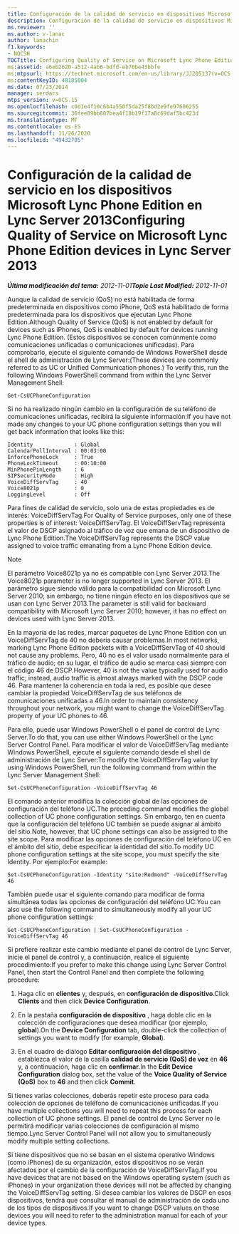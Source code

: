 ```yaml
---
title: Configuración de la calidad de servicio en dispositivos Microsoft Lync Phone Edition
description: Configuración de la calidad de servicio en dispositivos Microsoft Lync Phone Edition.
ms.reviewer: ''
ms.author: v-lanac
author: lanachin
f1.keywords:
- NOCSH
TOCTitle: Configuring Quality of Service on Microsoft Lync Phone Edition devices
ms:assetid: a6eb2620-a512-4ab6-bdfd-eb76be43bbfe
ms:mtpsurl: https://technet.microsoft.com/en-us/library/JJ205137(v=OCS.15)
ms:contentKeyID: 48185004
ms.date: 07/23/2014
manager: serdars
mtps_version: v=OCS.15
ms.openlocfilehash: c0d1e4f10c6b4a550f5da25f8bd2e9fe97606255
ms.sourcegitcommit: 36fee89bb887bea4f18b19f17a8c69daf5bc423d
ms.translationtype: MT
ms.contentlocale: es-ES
ms.lasthandoff: 11/26/2020
ms.locfileid: "49432705"
---
```

# <a name="configuring-quality-of-service-on-microsoft-lync-phone-edition-devices-in-lync-server-2013"></a><span data-ttu-id="8b99d-103">Configuración de la calidad de servicio en los dispositivos Microsoft Lync Phone Edition en Lync Server 2013</span><span class="sxs-lookup"><span data-stu-id="8b99d-103">Configuring Quality of Service on Microsoft Lync Phone Edition devices in Lync Server 2013</span></span>

<div data-xmlns="http://www.w3.org/1999/xhtml">

<div class="topic" data-xmlns="http://www.w3.org/1999/xhtml" data-msxsl="urn:schemas-microsoft-com:xslt" data-cs="https://msdn.microsoft.com/">

<div data-asp="https://msdn2.microsoft.com/asp">



</div>

<div id="mainSection">

<div id="mainBody"><span data-ttu-id="8b99d-104">

<span> </span></span><span class="sxs-lookup"><span data-stu-id="8b99d-104">

<span> </span></span></span>

<span data-ttu-id="8b99d-105">_**Última modificación del tema:** 2012-11-01_</span><span class="sxs-lookup"><span data-stu-id="8b99d-105">_**Topic Last Modified:** 2012-11-01_</span></span>

<span data-ttu-id="8b99d-106">Aunque la calidad de servicio (QoS) no está habilitada de forma predeterminada en dispositivos como iPhone, QoS está habilitado de forma predeterminada para los dispositivos que ejecutan Lync Phone Edition.</span><span class="sxs-lookup"><span data-stu-id="8b99d-106">Although Quality of Service (QoS) is not enabled by default for devices such as iPhones, QoS is enabled by default for devices running Lync Phone Edition.</span></span> <span data-ttu-id="8b99d-107">(Estos dispositivos se conocen comúnmente como comunicaciones unificadas o comunicaciones unificadas). Para comprobarlo, ejecute el siguiente comando de Windows PowerShell desde el shell de administración de Lync Server:</span><span class="sxs-lookup"><span data-stu-id="8b99d-107">(These devices are commonly referred to as UC or Unified Communication phones.) To verify this, run the following Windows PowerShell command from within the Lync Server Management Shell:</span></span>

    Get-CsUCPhoneConfiguration

<span data-ttu-id="8b99d-108">Si no ha realizado ningún cambio en la configuración de su teléfono de comunicaciones unificadas, recibirá la siguiente información:</span><span class="sxs-lookup"><span data-stu-id="8b99d-108">If you have not made any changes to your UC phone configuration settings then you will get back information that looks like this:</span></span>

    Identity             : Global
    CalendarPollInterval : 00:03:00
    EnforcePhoneLock     : True
    PhoneLockTimeout     : 00:10:00
    MinPhonePinLength    : 6
    SIPSecurityMode      : High
    VoiceDiffServTag     : 40
    Voice8021p           : 0
    LoggingLevel         : Off

<span data-ttu-id="8b99d-109">Para fines de calidad de servicio, solo una de estas propiedades es de interés: VoiceDiffServTag.</span><span class="sxs-lookup"><span data-stu-id="8b99d-109">For Quality of Service purposes, only one of these properties is of interest: VoiceDiffServTag.</span></span> <span data-ttu-id="8b99d-110">El VoiceDiffServTag representa el valor de DSCP asignado al tráfico de voz que emana de un dispositivo de Lync Phone Edition.</span><span class="sxs-lookup"><span data-stu-id="8b99d-110">The VoiceDiffServTag represents the DSCP value assigned to voice traffic emanating from a Lync Phone Edition device.</span></span>

<div>


> [!NOTE]
> <span data-ttu-id="8b99d-111">El parámetro Voice8021p ya no es compatible con Lync Server 2013.</span><span class="sxs-lookup"><span data-stu-id="8b99d-111">The Voice8021p parameter is no longer supported in Lync Server 2013.</span></span> <span data-ttu-id="8b99d-112">El parámetro sigue siendo válido para la compatibilidad con Microsoft Lync Server 2010; sin embargo, no tiene ningún efecto en los dispositivos que se usan con Lync Server 2013.</span><span class="sxs-lookup"><span data-stu-id="8b99d-112">The parameter is still valid for backward compatibility with Microsoft Lync Server 2010; however, it has no effect on devices used with Lync Server 2013.</span></span>



</div>

<span data-ttu-id="8b99d-113">En la mayoría de las redes, marcar paquetes de Lync Phone Edition con un VoiceDiffServTag de 40 no debería causar problemas.</span><span class="sxs-lookup"><span data-stu-id="8b99d-113">In most networks, marking Lync Phone Edition packets with a VoiceDiffServTag of 40 should not cause any problems.</span></span> <span data-ttu-id="8b99d-114">Pero, 40 no es el valor usado normalmente para el tráfico de audio; en su lugar, el tráfico de audio se marca casi siempre con el código 46 de DSCP.</span><span class="sxs-lookup"><span data-stu-id="8b99d-114">However, 40 is not the value typically used for audio traffic; instead, audio traffic is almost always marked with the DSCP code 46.</span></span> <span data-ttu-id="8b99d-115">Para mantener la coherencia en toda la red, es posible que desee cambiar la propiedad VoiceDiffServTag de sus teléfonos de comunicaciones unificadas a 46.</span><span class="sxs-lookup"><span data-stu-id="8b99d-115">In order to maintain consistency throughout your network, you might want to change the VoiceDiffServTag property of your UC phones to 46.</span></span>

<span data-ttu-id="8b99d-116">Para ello, puede usar Windows PowerShell o el panel de control de Lync Server.</span><span class="sxs-lookup"><span data-stu-id="8b99d-116">To do that, you can use either Windows PowerShell or the Lync Server Control Panel.</span></span> <span data-ttu-id="8b99d-117">Para modificar el valor de VoiceDiffServTag mediante Windows PowerShell, ejecute el siguiente comando desde el shell de administración de Lync Server:</span><span class="sxs-lookup"><span data-stu-id="8b99d-117">To modify the VoiceDiffServTag value by using Windows PowerShell, run the following command from within the Lync Server Management Shell:</span></span>

    Set-CsUCPhoneConfiguration -VoiceDiffServTag 46

<span data-ttu-id="8b99d-118">El comando anterior modifica la colección global de las opciones de configuración del teléfono UC.</span><span class="sxs-lookup"><span data-stu-id="8b99d-118">The preceding command modifies the global collection of UC phone configuration settings.</span></span> <span data-ttu-id="8b99d-119">Sin embargo, ten en cuenta que la configuración del teléfono UC también se puede asignar al ámbito del sitio.</span><span class="sxs-lookup"><span data-stu-id="8b99d-119">Note, however, that UC phone settings can also be assigned to the site scope.</span></span> <span data-ttu-id="8b99d-120">Para modificar las opciones de configuración del teléfono UC en el ámbito del sitio, debe especificar la identidad del sitio.</span><span class="sxs-lookup"><span data-stu-id="8b99d-120">To modify UC phone configuration settings at the site scope, you must specify the site Identity.</span></span> <span data-ttu-id="8b99d-121">Por ejemplo:</span><span class="sxs-lookup"><span data-stu-id="8b99d-121">For example:</span></span>

    Set-CsUCPhoneConfiguration -Identity "site:Redmond" -VoiceDiffServTag 46

<span data-ttu-id="8b99d-122">También puede usar el siguiente comando para modificar de forma simultánea todas las opciones de configuración del teléfono UC:</span><span class="sxs-lookup"><span data-stu-id="8b99d-122">You can also use the following command to simultaneously modify all your UC phone configuration settings:</span></span>

    Get-CsUCPhoneConfiguration | Set-CsUCPhoneConfiguration -VoiceDiffServTag 46

<span data-ttu-id="8b99d-123">Si prefiere realizar este cambio mediante el panel de control de Lync Server, inicie el panel de control y, a continuación, realice el siguiente procedimiento:</span><span class="sxs-lookup"><span data-stu-id="8b99d-123">If you prefer to make this change using Lync Server Control Panel, then start the Control Panel and then complete the following procedure:</span></span>

1.  <span data-ttu-id="8b99d-124">Haga clic en **clientes** y, después, en **configuración de dispositivo**.</span><span class="sxs-lookup"><span data-stu-id="8b99d-124">Click **Clients** and then click **Device Configuration**.</span></span>

2.  <span data-ttu-id="8b99d-125">En la pestaña **configuración de dispositivo** , haga doble clic en la colección de configuraciones que desea modificar (por ejemplo, **global**).</span><span class="sxs-lookup"><span data-stu-id="8b99d-125">On the **Device Configuration** tab, double-click the collection of settings you want to modify (for example, **Global**).</span></span>

3.  <span data-ttu-id="8b99d-126">En el cuadro de diálogo **Editar configuración del dispositivo** , establezca el valor de la casilla **calidad de servicio (QoS) de voz** en **46** y, a continuación, haga clic en **confirmar**.</span><span class="sxs-lookup"><span data-stu-id="8b99d-126">In the **Edit Device Configuration** dialog box, set the value of the **Voice Quality of Service (QoS)** box to **46** and then click **Commit**.</span></span>

<span data-ttu-id="8b99d-127">Si tienes varias colecciones, deberás repetir este proceso para cada colección de opciones de teléfono de comunicaciones unificadas.</span><span class="sxs-lookup"><span data-stu-id="8b99d-127">If you have multiple collections you will need to repeat this process for each collection of UC phone settings.</span></span> <span data-ttu-id="8b99d-128">El panel de control de Lync Server no le permitirá modificar varias colecciones de configuración al mismo tiempo.</span><span class="sxs-lookup"><span data-stu-id="8b99d-128">Lync Server Control Panel will not allow you to simultaneously modify multiple setting collections.</span></span>

<span data-ttu-id="8b99d-129">Si tiene dispositivos que no se basan en el sistema operativo Windows (como iPhones) de su organización, estos dispositivos no se verán afectados por el cambio de la configuración de VoiceDiffServTag.</span><span class="sxs-lookup"><span data-stu-id="8b99d-129">If you have devices that are not based on the Windows operating system (such as iPhones) in your organization these devices will not be affected by changing the VoiceDiffServTag setting.</span></span> <span data-ttu-id="8b99d-130">Si desea cambiar los valores de DSCP en esos dispositivos, tendrá que consultar el manual de administración de cada uno de los tipos de dispositivos.</span><span class="sxs-lookup"><span data-stu-id="8b99d-130">If you want to change DSCP values on those devices you will need to refer to the administration manual for each of your device types.</span></span>

<span data-ttu-id="8b99d-131"></div>

<span> </span>

</div>

</div>

</span><span class="sxs-lookup"><span data-stu-id="8b99d-131"></div>

<span> </span>

</div>

</div>

</span></span></div>

